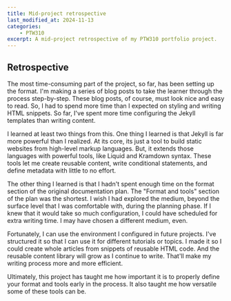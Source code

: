 ```yaml
---
title: Mid-project retrospective
last_modified_at: 2024-11-13
categories:
    - PTW310
excerpt: A mid-project retrospective of my PTW310 portfolio project.
---
```


## Retrospective

The most time-consuming part of the project, so far, has been setting up the format. I'm making a series of blog posts to take the learner through the process step-by-step. These blog posts, of course, must look nice and easy to read. So, I had to spend more time than I expected on styling and writing HTML snippets. So far, I've spent more time configuring the Jekyll templates than writing content.

I learned at least two things from this. One thing I learned is that Jekyll is far more powerful than I realized. At its core, its just a tool to build static websites from high-level markup languages. But, it extends those languages with powerful tools, like Liquid and Kramdown syntax. These tools let me create reusable content, write conditional statements, and define metadata with little to no effort.

The other thing I learned is that I hadn't spent enough time on the format section of the original documentation plan. The "Format and tools" section of the plan was the shortest. I wish I had explored the medium, beyond the surface level that I was comfortable with, during the planning phase. If I knew that it would take so much configuration, I could have scheduled for extra writing time. I may have chosen a different medium, even.

Fortunately, I can use the environment I configured in future projects. I've structured it so that I can use it for different tutorials or topics. I made it so I could create whole articles from snippets of reusable HTML code. And the reusable content library will grow as I continue to write. That'll make my writing process more and more efficient.

Ultimately, this project has taught me how important it is to properly define your format and tools early in the process. It also taught me how versatile some of these tools can be.
